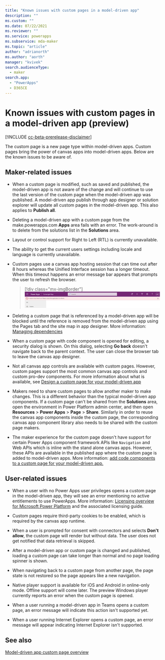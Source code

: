 ```yaml
---
title: "Known issues with custom pages in a model-driven app"
description: "" 
ms.custom: ""
ms.date: 07/22/2021
ms.reviewer: ""
ms.service: powerapps
ms.subservice: mda-maker
ms.topic: "article"
author: "adrianorth"
ms.author: "aorth"
manager: "kvivek"
search.audienceType: 
  - maker
search.app: 
  - "PowerApps"
  - D365CE
---
```

# Known issues with custom pages in a model-driven app (preview)

[!INCLUDE [cc-beta-prerelease-disclaimer](../../includes/cc-beta-prerelease-disclaimer.md)]

The custom page is a new page type within model-driven apps. Custom pages bring the power of canvas apps into model-driven apps. Below are the known issues to be aware of.

## Maker-related issues

* When a custom page is modified, such as saved and published, the model-driven app is not aware of the change and will continue to use the last version of the custom page when the model-driven app was published. A model-driven app publish through app designer or solution explorer will update all custom pages in the model-driven app. This also applies to **Publish all**.

* Deleting a model-driven app with a custom page from the make.powerapps.com **Apps** area fails with an error. The work-around is to delete from the solutions list in the **Solutions** area.

* Layout or control support for Right to Left (RTL) is currently unavailable.

* The ability to get the current users settings including locale and language is currently unavailable.

* Custom pages use a canvas app hosting session that can time out after 8 hours whereas the Unified Interface session has a longer timeout. When this timeout happens an error message bar appears that prompts the user to refresh the browser.

  > [!div class="mx-imgBorder"]
  > ![Custom page session timeout app message bar error](media/model-app-page-overview/page-session-timeout-app-message-error.png "Custom page session timeout app message bar error")

* Deleting a custom page that is referenced by a model-driven app will be blocked until the reference is removed from the model-driven app using the Pages tab and the site map in app designer. More information: [Managing dependencies](/power-platform/alm/removing-dependencies)

* When a custom page with code component is opened for editing, a security dialog is shown. On this dialog, selecting **Go back** doesn't navigate back to the parent context. The user can close the browser tab to leave the canvas app designer.

* Not all canvas app controls are available with custom pages. However, custom pages support the most common canvas app controls and custom pro-dev components. For more information about what is available, see [Design a custom page for your model-driven app](design-page-for-model-app.md)

* Makers need to share custom pages to allow another maker to make changes. This is a different behavior than the typical model-driven app components. If a custom page can't be shared from the **Solutions** area, open the environment in Power Platform admin center, and then open **Resources** > **Power Apps** > **Page** > **Share**. Similarly in order to reuse the canvas app components inside the custom page, the corresponding canvas app component library also needs to be shared with the custom page makers.

* The maker experience for the custom page doesn't have support for certain Power Apps component framework APIs like `Navigation` and Web APIs which is inline with the stand alone canvas apps. However, these APIs are available in the published app where the custom page is added to model-driven apps. More information: [add code components to a custom page for your model-driven app.](/powerapps/maker/model-driven-apps/page-code-components) 

## User-related issues

* When a user with no Power Apps user privileges opens a custom page in the model-driven app, they will see an error mentioning no active entitlements to use PowerApps.  More information: [Licensing overview for Microsoft Power Platform](/power-platform/admin/pricing-billing-skus) and the associated licensing guide.

* Custom pages require third-party cookies to be enabled, which is required by the canvas app runtime.

* When a user is prompted for consent with connectors and selects **Don't allow**, the custom page will render but without data.  The user does not get notified that data retrieval is skipped.

* After a model-driven app or custom page is changed and published, loading a custom page can take longer than normal and no page loading spinner is shown.

* When navigating back to a custom page from another page, the page state is not restored so the page appears like a new navigation.

* Native player support is available for iOS and Android in online-only mode. Offline support will come later. The preview Windows player currently reports an error when the custom page is opened.

* When a user running a model-driven app in Teams opens a custom page, an error message will indicate this action isn't supported yet.

* When a user running Internet Explorer opens a custom page, an error message will appear indicating Internet Explorer isn't supported.

## See also

[Model-driven app custom page overview](model-app-page-overview.md)
